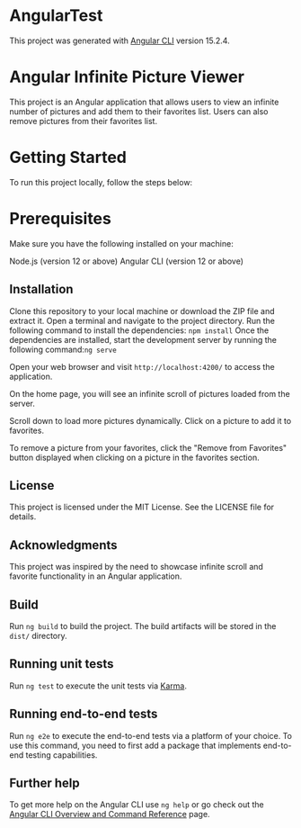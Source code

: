 # AngularTest

This project was generated with [Angular CLI](https://github.com/angular/angular-cli) version 15.2.4.

# Angular Infinite Picture Viewer

This project is an Angular application that allows users to view an infinite number of pictures and add them to their favorites list. Users can also remove pictures from their favorites list.

# Getting Started

To run this project locally, follow the steps below:

# Prerequisites

Make sure you have the following installed on your machine:

Node.js (version 12 or above)
Angular CLI (version 12 or above)

## Installation

Clone this repository to your local machine or download the ZIP file and extract it.
Open a terminal and navigate to the project directory.
Run the following command to install the dependencies: `npm install` Once the dependencies are installed, start the development server by running the following command:`ng serve`

Open your web browser and visit `http://localhost:4200/` to access the application.

On the home page, you will see an infinite scroll of pictures loaded from the server.

Scroll down to load more pictures dynamically. Click on a picture to add it to favorites.

To remove a picture from your favorites, click the "Remove from Favorites" button displayed when clicking on a picture in the favorites section.

## License

This project is licensed under the MIT License. See the LICENSE file for details.

## Acknowledgments

This project was inspired by the need to showcase infinite scroll and favorite functionality in an Angular application.

## Build

Run `ng build` to build the project. The build artifacts will be stored in the `dist/` directory.

## Running unit tests

Run `ng test` to execute the unit tests via [Karma](https://karma-runner.github.io).

## Running end-to-end tests

Run `ng e2e` to execute the end-to-end tests via a platform of your choice. To use this command, you need to first add a package that implements end-to-end testing capabilities.

## Further help

To get more help on the Angular CLI use `ng help` or go check out the [Angular CLI Overview and Command Reference](https://angular.io/cli) page.
